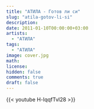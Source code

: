 ```yaml
---
title: "АТИЛА - Готов ли си" 
slug: "atila-gotov-li-si"
description: 
date: 2011-01-10T00:00:00+03:00
artists:
  - "АТИЛА"
tags:
  - "АТИЛА"
image: cover.jpg
math: 
license: 
hidden: false
comments: true
draft: false
---
```


{{< youtube H-lqqfTvl28 >}}
